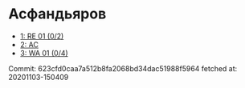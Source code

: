 # Асфандьяров
- [1: RE 01 (0/2)](1.md)
- [2: AC](2.md)
- [3: WA 01 (0/4)](3.md)

Commit: 623cfd0caa7a512b8fa2068bd34dac51988f5964
 fetched at: 20201103-150409
